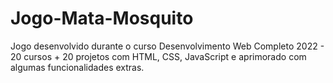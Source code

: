 # Jogo-Mata-Mosquito
Jogo desenvolvido durante o curso Desenvolvimento Web Completo 2022 - 20 cursos + 20 projetos com HTML, CSS, JavaScript e aprimorado com algumas funcionalidades extras.
